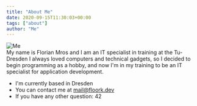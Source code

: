 ```yaml
---
title: "About Me"
date: 2020-09-15T11:30:03+00:00
tags: ["about"]
author: "Me"
---
```

![Me](https://secure.gravatar.com/avatar/a3b3a90533fa19548c4aa9c92325e319?s=800&d=identicon)
<br>
My name is Florian Mros and I am an IT specialist in training at the Tu-Dresden
I always loved computers and technical gadgets, so I decided to begin programming as a hobby, and now I'm in my training to be an IT specialist for application development.

- I'm currently based in Dresden
- You can contact me at <mail@floork.dev>
- If you have any other question: 42
